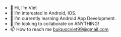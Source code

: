 - 👋 Hi, I’m Viet
- 👀 I’m interested in Android, IOS.
- 🌱 I’m currently learning Android App Development.
- 💞️ I’m looking to collaborate on ANYTHING!
- 📫 How to reach me buiquocviet99@gmail.com

<!---
vietbui1999ru/vietbui1999ru is a ✨ special ✨ repository because its `README.md` (this file) appears on your GitHub profile.
You can click the Preview link to take a look at your changes.
--->
